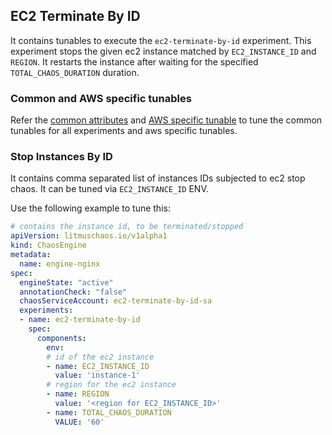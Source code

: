 ## EC2 Terminate By ID

It contains tunables to execute the `ec2-terminate-by-id` experiment. This experiment stops the given ec2 instance matched by `EC2_INSTANCE_ID` and `REGION`. It restarts the instance after waiting for the specified `TOTAL_CHAOS_DURATION` duration.

### Common and AWS specific tunables

Refer the [common attributes](../common/common.md) and [AWS specific tunable](common.md) to tune the common tunables for all experiments and aws specific tunables.  

### Stop Instances By ID

It contains comma separated list of instances IDs subjected to ec2 stop chaos. It can be tuned via `EC2_INSTANCE_ID` ENV.

Use the following example to tune this:

[embedmd]:# (https://raw.githubusercontent.com/ispeakc0de/litmus/experiments-by-example/docs/experiments/categories/aws/ec2-terminate-by-id/instance-id.yaml yaml)
```yaml
# contains the instance id, to be terminated/stopped
apiVersion: litmuschaos.io/v1alpha1
kind: ChaosEngine
metadata:
  name: engine-nginx
spec:
  engineState: "active"
  annotationCheck: "false"
  chaosServiceAccount: ec2-terminate-by-id-sa
  experiments:
  - name: ec2-terminate-by-id
    spec:
      components:
        env:
        # id of the ec2 instance
        - name: EC2_INSTANCE_ID
          value: 'instance-1'
        # region for the ec2 instance
        - name: REGION
          value: '<region for EC2_INSTANCE_ID>'
        - name: TOTAL_CHAOS_DURATION
          VALUE: '60'
```

